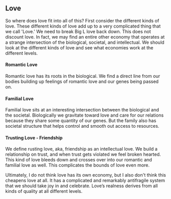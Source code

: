 
## Love

So where does love fit into all of this? First consider the different kinds of love. These different kinds of love add up to a very complicated thing that we call 'Love.' We need to break Big L love back down. This does not discount love. In fact, we may find an entire other economy that operates at a strange intersection of the biological, societal, and intellectual. We should look at the different kinds of love and see what economies work at the different levels.

#### Romantic Love

Romantic love has its roots in the biological. We find a direct line from our bodies building up feelings of romantic love and our genes being passed on.

#### Familial Love

Familial love sits at an interesting intersection between the biological and the societal. Biologically we gravitate toward love and care for our relations because they share some quantity of our genes. But the family also has societal structure that helps control and smooth out access to resources.

#### Trusting Love - Friendship

We define rusting love, aka, friendship as an intellectual love. We build a relationship on trust, and when trust gets violated we feel broken hearted. This kind of love bleeds down and crosses over into our romantic and familial love as well. This complicates the bounds of love even more.

Ultimately, I do not think love has its own economy, but I also don't think this cheapens love at all. It has a complicated and remarkably antifragile system that we should take joy in and celebrate. Love’s realness derives from all kinds of quality at all different levels.

